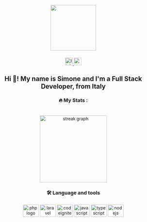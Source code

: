<div align="center">
  <img height="150" src="https://avatars.githubusercontent.com/u/1933524?v=4"  />
</div>

###

<div align="center">
  <a href="https://www.linkedin.com/in/simone-zappino/" target="_blank">
    <img src="https://img.shields.io/static/v1?message=LinkedIn&logo=linkedin&label=&color=0077B5&logoColor=white&labelColor=&style=for-the-badge" height="25" alt="linkedin logo"  />
  </a>
  <a href="szappino@gmail.com" target="_blank">
    <img src="https://img.shields.io/static/v1?message=Gmail&logo=gmail&label=&color=D14836&logoColor=white&labelColor=&style=for-the-badge" height="25" alt="gmail logo"  />
  </a>
</div>

###

<h2 align="center">Hi 👋! My name is Simone and I'm a Full Stack Developer, from Italy</h2>


###

<h3 align="center">🔥   My Stats :</h3>

###

<br clear="both">

<div align="center">

  <img src="https://streak-stats.demolab.com?user=szappino&locale=en&mode=weekly&theme=dark&hide_border=false&border_radius=5&order=3" height="220" alt="streak graph"  />
</div>

###

<h3 align="center">🛠 Language and tools</h3>

###

<div align="center">
  <img src="https://cdn.jsdelivr.net/gh/devicons/devicon/icons/php/php-plain.svg" height="40" width="52" alt="php logo"  />
  <img src="https://cdn.jsdelivr.net/gh/devicons/devicon/icons/laravel/laravel-plain-wordmark.svg" height="40" width="52" alt="laravel logo"  />
  <img src="https://cdn.jsdelivr.net/gh/devicons/devicon/icons/codeigniter/codeigniter-plain-wordmark.svg" height="40" width="52" alt="codeigniter logo"  />
  <img src="https://cdn.jsdelivr.net/gh/devicons/devicon/icons/javascript/javascript-plain.svg" height="40" width="52" alt="javascript logo"  />
  <img src="https://cdn.jsdelivr.net/gh/devicons/devicon/icons/typescript/typescript-plain.svg" height="40" width="52" alt="typescript logo"  />
  <img src="https://cdn.jsdelivr.net/gh/devicons/devicon/icons/nodejs/nodejs-plain.svg" height="40" width="52" alt="nodejs logo"  />
</div>

###
